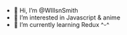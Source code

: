 - 👋 Hi, I’m @WIllsnSmith
- 👀 I’m interested in Javascript & anime
- 🌱 I’m currently learning Redux ^-^

<!---
WIllsnSmith/WIllsnSmith is a ✨ special ✨ repository because its `README.md` (this file) appears on your GitHub profile.
You can click the Preview link to take a look at your changes.
--->
